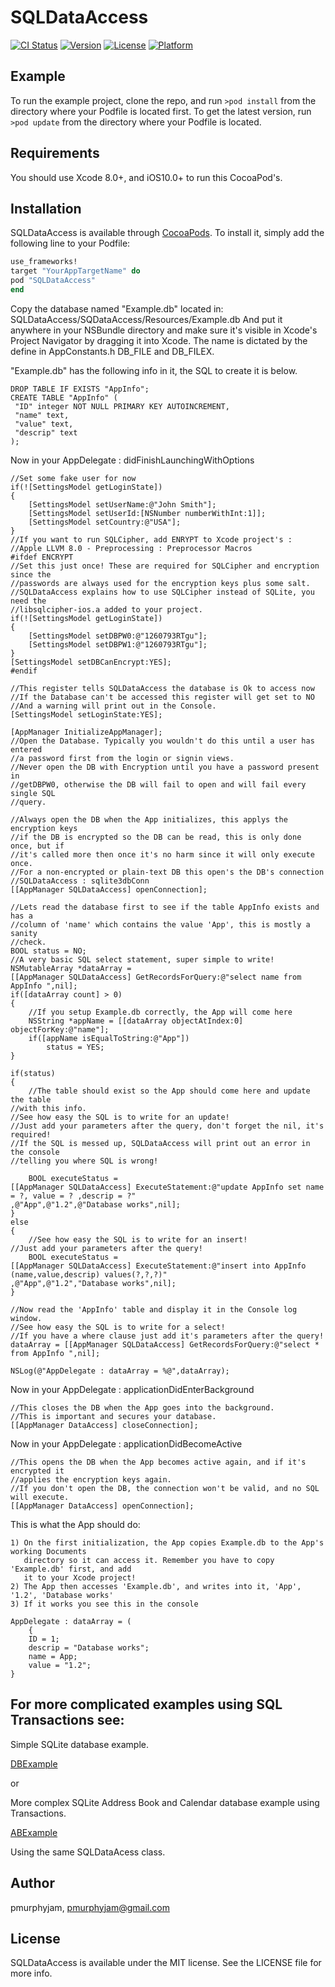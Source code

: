 # SQLDataAccess

[![CI Status](http://img.shields.io/travis/pmurphyjam/SQLDataAccess.svg?style=flat)](https://travis-ci.org/pmurphyjam/SQLDataAccess)
[![Version](https://img.shields.io/cocoapods/v/SQLDataAccess.svg?style=flat)](http://cocoapods.org/pods/SQLDataAccess)
[![License](https://img.shields.io/cocoapods/l/SQLDataAccess.svg?style=flat)](http://cocoapods.org/pods/SQLDataAccess)
[![Platform](https://img.shields.io/cocoapods/p/SQLDataAccess.svg?style=flat)](http://cocoapods.org/pods/SQLDataAccess)

## Example

To run the example project, clone the repo, and run `>pod install` from the directory where your Podfile is located first.
To get the latest version, run `>pod update` from the directory where your Podfile is located.

## Requirements

You should use Xcode 8.0+, and iOS10.0+ to run this CocoaPod's.

## Installation

SQLDataAccess is available through [CocoaPods](http://cocoapods.org). To install
it, simply add the following line to your Podfile:

```ruby
use_frameworks!
target "YourAppTargetName" do
pod "SQLDataAccess"
end
```
Copy the database named "Example.db" located in:
SQLDataAccess/SQDataAccess/Resources/Example.db
And put it anywhere in your NSBundle directory and make sure it's visible
in Xcode's Project Navigator by dragging it into Xcode. The name is dictated
by the define in AppConstants.h DB_FILE and DB_FILEX.

"Example.db" has the following info in it, the SQL to create it is below.

    DROP TABLE IF EXISTS "AppInfo";
    CREATE TABLE "AppInfo" (
	 "ID" integer NOT NULL PRIMARY KEY AUTOINCREMENT,
	 "name" text,
	 "value" text,
	 "descrip" text
    );
    
Now in your AppDelegate : didFinishLaunchingWithOptions 

    //Set some fake user for now
    if(![SettingsModel getLoginState])
    {
        [SettingsModel setUserName:@"John Smith"];
        [SettingsModel setUserId:[NSNumber numberWithInt:1]];
        [SettingsModel setCountry:@"USA"];
    }
    //If you want to run SQLCipher, add ENRYPT to Xcode project's :
    //Apple LLVM 8.0 - Preprocessing : Preprocessor Macros
    #ifdef ENCRYPT
    //Set this just once! These are required for SQLCipher and encryption since the
    //passwords are always used for the encryption keys plus some salt. 
    //SQLDataAccess explains how to use SQLCipher instead of SQLite, you need the 
    //libsqlcipher-ios.a added to your project.
    if(![SettingsModel getLoginState])
    {
        [SettingsModel setDBPW0:@"1260793RTgu"];
        [SettingsModel setDBPW1:@"1260793RTgu"];
    }
    [SettingsModel setDBCanEncrypt:YES];
    #endif
    
    //This register tells SQLDataAccess the database is Ok to access now
    //If the Database can't be accessed this register will get set to NO
    //And a warning will print out in the Console.
    [SettingsModel setLoginState:YES];
    
    [AppManager InitializeAppManager];
    //Open the Database. Typically you wouldn't do this until a user has entered
    //a password first from the login or signin views. 
    //Never open the DB with Encryption until you have a password present in 
    //getDBPW0, otherwise the DB will fail to open and will fail every single SQL
    //query.
    
    //Always open the DB when the App initializes, this applys the encryption keys
    //if the DB is encrypted so the DB can be read, this is only done once, but if 
    //it's called more then once it's no harm since it will only execute once.
    //For a non-encrypted or plain-text DB this open's the DB's connection 
    //SQLDataAccess : sqlite3dbConn
    [[AppManager SQLDataAccess] openConnection];
    
    //Lets read the database first to see if the table AppInfo exists and has a 
    //column of 'name' which contains the value 'App', this is mostly a sanity 
    //check.
    BOOL status = NO;
    //A very basic SQL select statement, super simple to write!
    NSMutableArray *dataArray = 
    [[AppManager SQLDataAccess] GetRecordsForQuery:@"select name from AppInfo ",nil];
    if([dataArray count] > 0)
    {
    	//If you setup Example.db correctly, the App will come here
        NSString *appName = [[dataArray objectAtIndex:0] objectForKey:@"name"];
        if([appName isEqualToString:@"App"])
            status = YES;
    }
    
    if(status)
    {
        //The table should exist so the App should come here and update the table
	//with this info.
	//See how easy the SQL is to write for an update! 
	//Just add your parameters after the query, don't forget the nil, it's required!
	//If the SQL is messed up, SQLDataAccess will print out an error in the console
	//telling you where SQL is wrong!
	
        BOOL executeStatus = 
	[[AppManager SQLDataAccess] ExecuteStatement:@"update AppInfo set name = ?, value = ? ,descrip = ?"
	,@"App",@"1.2",@"Database works",nil];
    }
    else
    {
    	//See how easy the SQL is to write for an insert! 
	//Just add your parameters after the query!
        BOOL executeStatus = 
	[[AppManager SQLDataAccess] ExecuteStatement:@"insert into AppInfo (name,value,descrip) values(?,?,?)"
	,@"App",@"1.2","Database works",nil];
    }
    
    //Now read the 'AppInfo' table and display it in the Console log window.
    //See how easy the SQL is to write for a select!
    //If you have a where clause just add it's parameters after the query!
    dataArray = [[AppManager SQLDataAccess] GetRecordsForQuery:@"select * from AppInfo ",nil];
    
    NSLog(@"AppDelegate : dataArray = %@",dataArray);
    
Now in your AppDelegate : applicationDidEnterBackground

    //This closes the DB when the App goes into the background. 
    //This is important and secures your database.
    [[AppManager DataAccess] closeConnection];
        
Now in your AppDelegate : applicationDidBecomeActive
	
    //This opens the DB when the App becomes active again, and if it's encrypted it 
    //applies the encryption keys again.
    //If you don't open the DB, the connection won't be valid, and no SQL will execute.
    [[AppManager DataAccess] openConnection];

This is what the App should do:

    1) On the first initialization, the App copies Example.db to the App's working Documents
       directory so it can access it. Remember you have to copy 'Example.db' first, and add 
       it to your Xcode project!
    2) The App then accesses 'Example.db', and writes into it, 'App', '1.2', 'Database works'
    3) If it works you see this in the console

    AppDelegate : dataArray = (
        {
        ID = 1;
        descrip = "Database works";
        name = App;
        value = "1.2";
    }
    
## For more complicated examples using SQL Transactions see:

 Simple SQLite database example.
 
 [DBExample](https://github.com/pmurphyjam/DBExample)
 
 or
 
 More complex SQLite Address Book and Calendar database example using Transactions.
 
 [ABExample](https://github.com/pmurphyjam/ABExample)

Using the same SQLDataAcess class.

## Author

pmurphyjam, pmurphyjam@gmail.com

## License

SQLDataAccess is available under the MIT license. See the LICENSE file for more info.
